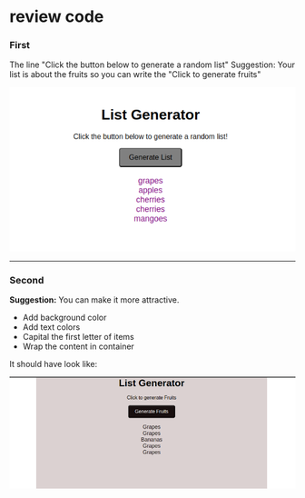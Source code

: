 # review code
### First

The line "Click the button below to generate a random list"
Suggestion: Your list is about the fruits so you can write the "Click to generate fruits"

  <img src="./photos/front-page.png" alt = "new"/>



<hr>

### Second

<b>Suggestion:</b> You can make it more attractive.

- Add background color
- Add text colors
- Capital the first letter of items
- Wrap the content in container

It should have look like:


<img src="./photos/new.png" alt = "new"/>
